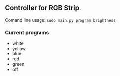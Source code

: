 Controller for RGB Strip.
---
Comand line usage:
`sudo main.py program brightness`

### Current programs
- white
- yellow
- blue
- red
- green
- off